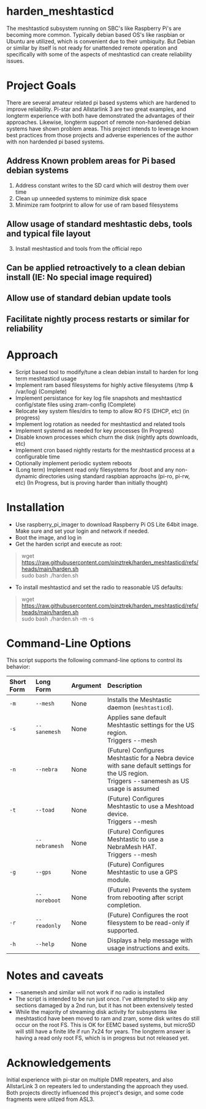 # harden_meshtasticd

The meshtasticd subsystem running on SBC's like Raspberry Pi's are becoming more common. Typically debian based OS's like raspbian or Ubuntu are utilized, which is convenient due to their umbiquity. But Debian or similar by itself is not ready for unattended remote operation and specifically with some of the aspects of meshtasticd can create reliability issues. 

# Project Goals
There are several amateur related pi based systems which are hardened to improve reliability. Pi-star and Allstarlink 3 are two great examples, and longterm experience with both have demonstrated the advantages of their approaches. Likewise, longterm support of remote non-hardened debian systems have shown problem areas. This project intends to leverage known best practices from those projects and adverse experiences of the author with non hardended pi based systems.

## Address Known problem areas for Pi based debian systems
1. Address constant writes to the SD card which will destroy them over time
2. Clean up unneeded systems to minimize disk space
3. Minimize ram footprint to allow for use of ram based filesystems

## Allow usage of standard meshtastic debs, tools and typical file layout
3. Install meshtasticd and tools from the official repo
   
## Can be applied retroactively to a clean debian install (IE: No special image required)

## Allow use of standard debian update tools

## Facilitate nightly process restarts or similar for reliability

# Approach

* Script based tool to modify/tune a clean debian install to harden for long term meshtasticd usage
* Implement ram based filesystems for highly active filesystems (/tmp & /var/log) (Complete)
* Implement persistance for key log file snapshots and meshtasticd config/state files using zram-config (Complete)
* Relocate key system files/dirs to temp to allow RO FS (DHCP, etc) (in progress)
* Implement log rotation as needed for meshtasticd and related tools
* Implement systemd as needed for key processes (In Progress)
* Disable known processes which churn the disk (nightly apts downloads, etc)
* Implement cron based nightly restarts for the meshtasticd process at a configurable time
* Optionally implement periodic system reboots
* (Long term) Implement read only filesystems for /boot and any non-dynamic directories using standard raspbian approachs (pi-ro, pi-rw, etc) (In Progress, but is proving harder than initially thought)

# Installation
* Use raspberry_pi_imager to download Raspberry Pi OS Lite 64bit image. Make sure and set your login and network if needed.
* Boot the image, and log in
* Get the harden script and execute as root:
> wget https://raw.githubusercontent.com/pinztrek/harden_meshtasticd/refs/heads/main/harden.sh<br>
> sudo bash ./harden.sh

* To install meshtasticd and set the radio to reasonable US defaults:
> wget https://raw.githubusercontent.com/pinztrek/harden_meshtasticd/refs/heads/main/harden.sh<br>
> sudo bash ./harden.sh -m -s


# Command-Line Options

This script supports the following command-line options to control its behavior:

| **Short Form** | **Long Form** | **Argument** | **Description** |
| :--------- | :---------- | :------- | :----------------------------------------------------------------------- |
| `-m` | `--mesh` | None | Installs the Meshtastic daemon (`meshtasticd`). |
| `-s` | `--sanemesh` | None | Applies sane default Meshtastic settings for the US region. <br>Triggers --mesh|
| `-n` | `--nebra` | None | (Future) Configures Meshtastic for a Nebra device with sane default settings for the US region. <br>Triggers --sanemesh as US usage is assumed|
| `-t` | `--toad` | None | (Future) Configures Meshtastic to use a Meshtoad device. <br>Triggers --mesh|
| | `--nebramesh` | None | (Future) Configures Meshtastic to use a NebraMesh HAT. <br>Triggers --mesh|
| `-g` | `--gps` | None | (Future) Configures Meshtastic to use a GPS module. |
| | `--noreboot` | None | (Future) Prevents the system from rebooting after script completion. |
| `-r` | `--readonly` | None | (Future) Configures the root filesystem to be read-only if supported. |
| `-h` | `--help` | None | Displays a help message with usage instructions and exits. |

# Notes and caveats
* --sanemesh and similar will not work if no radio is installed
* The script is intended to be run just once. I've attempted to skip any sections damaged by a 2nd run, but 
it has not been extensively tested
* While the majority of streaming disk activity for subsystems like meshtasticd have been moved to ram and zram, some 
disk writes do still occur on the root FS. This is OK for EEMC based systems, but microSD will still have a finite life 
if run 7x24 for years. The longterm answer is having a read only root FS, which is in progress but not released yet. 

# Acknowledgements
Initial experience with pi-star on multiple DMR repeaters, and also AllstarLink 3 on repeaters led to understanding the approach they used. Both projects directly influenced this project's design, and some code fragments were utilzed from ASL3. 
